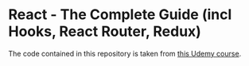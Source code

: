 # React - The Complete Guide (incl Hooks, React Router, Redux)

The code contained in this repository is taken from [this Udemy course](https://www.udemy.com/course/react-the-complete-guide-incl-redux/).
